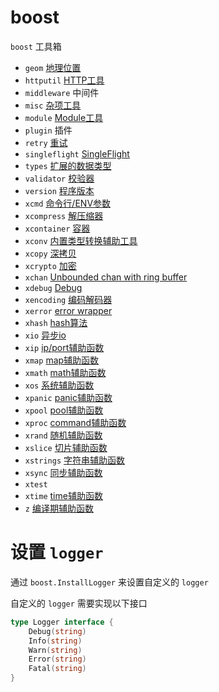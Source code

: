 # boost

`boost` 工具箱

- `geom` [地理位置](https://github.com/sandwich-go/boost/tree/main/geom/README.md)
- `httputil` [HTTP工具](https://github.com/sandwich-go/boost/tree/main/httputil/README.md)
- `middleware` 中间件
- `misc` [杂项工具](https://github.com/sandwich-go/boost/tree/main/misc/README.md)
- `module` [Module工具](https://github.com/sandwich-go/boost/tree/main/module/README.md)
- `plugin` 插件
- `retry` [重试](https://github.com/sandwich-go/boost/tree/main/retry/README.md)
- `singleflight` [SingleFlight](https://github.com/sandwich-go/boost/tree/main/singleflight/README.md)
- `types` [扩展的数据类型](https://github.com/sandwich-go/boost/tree/main/types/README.md)
- `validator` [校验器](https://github.com/sandwich-go/boost/tree/main/validator/README.md)
- `version` [程序版本](https://github.com/sandwich-go/boost/tree/main/version/README.md)
- `xcmd` [命令行/ENV参数](https://github.com/sandwich-go/boost/tree/main/xcmd/README.md)
- `xcompress` [解压缩器](https://github.com/sandwich-go/boost/tree/main/xcompress/README.md)
- `xcontainer` [容器](https://github.com/sandwich-go/boost/tree/main/xcontainer/README.md)
- `xconv` [内置类型转换辅助工具](https://github.com/sandwich-go/boost/tree/main/xconv/README.md)
- `xcopy` [深拷贝](https://github.com/sandwich-go/boost/tree/main/xcopy/README.md)
- `xcrypto` [加密](https://github.com/sandwich-go/boost/tree/main/xcrypto/README.md)
- `xchan` [Unbounded chan with ring buffer](https://github.com/sandwich-go/boost/tree/main/xchan/README.md)
- `xdebug` [Debug](https://github.com/sandwich-go/boost/tree/main/xdebug/README.md)
- `xencoding` [编码解码器](https://github.com/sandwich-go/boost/tree/main/xencoding/README.md)
- `xerror` [error wrapper](https://github.com/sandwich-go/boost/tree/main/xerror/README.md)
- `xhash` [hash算法](https://github.com/sandwich-go/boost/tree/main/xhash/README.md)
- `xio` [异步io](https://github.com/sandwich-go/boost/tree/main/xio/README.md)
- `xip` [ip/port辅助函数](https://github.com/sandwich-go/boost/tree/main/xip/README.md)
- `xmap` [map辅助函数](https://github.com/sandwich-go/boost/tree/main/xmap/README.md)
- `xmath` [math辅助函数](https://github.com/sandwich-go/boost/tree/main/xmath/README.md)
- `xos` [系统辅助函数](https://github.com/sandwich-go/boost/tree/main/xos/README.md)
- `xpanic` [panic辅助函数](https://github.com/sandwich-go/boost/tree/main/xpanic/README.md)
- `xpool` [pool辅助函数](https://github.com/sandwich-go/boost/tree/main/xpool/README.md)
- `xproc` [command辅助函数](https://github.com/sandwich-go/boost/tree/main/xproc/README.md)
- `xrand` [随机辅助函数](https://github.com/sandwich-go/boost/tree/main/xrand/README.md)
- `xslice` [切片辅助函数](https://github.com/sandwich-go/boost/tree/main/xslice/README.md)
- `xstrings` [字符串辅助函数](https://github.com/sandwich-go/boost/tree/main/xstrings/README.md)
- `xsync` [同步辅助函数](https://github.com/sandwich-go/boost/tree/main/xsync/README.md)
- `xtest`
- `xtime` [time辅助函数](https://github.com/sandwich-go/boost/tree/main/xtime/README.md)
- `z` [编译期辅助函数](https://github.com/sandwich-go/boost/tree/main/z/README.md)

# 设置 `logger`
通过 `boost.InstallLogger` 来设置自定义的 `logger`

自定义的 `logger` 需要实现以下接口

```go
type Logger interface {
    Debug(string)
    Info(string)
    Warn(string)
    Error(string)
    Fatal(string)
}

```
